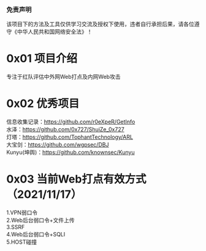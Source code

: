 ### 免责声明
该项目下的方法及工具仅供学习交流及授权下使用，违者自行承担后果，请各位遵守《中华人民共和国网络安全法》！

# 0x01 项目介绍
专注于红队评估中外网Web打点及内网Web攻击

# 0x02 优秀项目
信息收集记录：https://github.com/r0eXpeR/GetInfo  
水泽：https://github.com/0x727/ShuiZe_0x727  
灯塔：https://github.com/TophantTechnology/ARL  
大宝剑：https://github.com/wgpsec/DBJ  
Kunyu(坤舆)：https://github.com/knownsec/Kunyu  

# 0x03 当前Web打点有效方式（2021/11/17）
1.VPN弱⼝令  
2.Web后台弱口令+⽂件上传  
3.SSRF  
4.Web后台弱口令+SQLI  
5.HOST碰撞  
